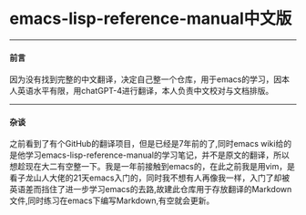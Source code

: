 # emacs-lisp-reference-manual中文版
________________________________________________________________
#### 前言  
因为没有找到完整的中文翻译，决定自己整一个仓库，用于emacs的学习，因本人英语水平有限，用chatGPT-4进行翻译，本人负责中文校对与文档排版。  

________________________________________________________________  

#### 杂谈  
之前看到了有个GitHub的翻译项目，但是已经是7年前的了,同时emacs wiki给的是他学习emacs-lisp-reference-manual的学习笔记，并不是原文的翻译，所以想趁现在大二有空整一下。我是一年前接触到emacs的，在此之前我是用vim，是看子龙山人大佬的21天emacs入门的，同时我不想有人再像我一样，入门了却被英语差而挡住了进一步学习emacs的去路,故建此仓库用于存放翻译的Markdown文件,同时练习在emacs下编写Markdown,有空就会更新。

